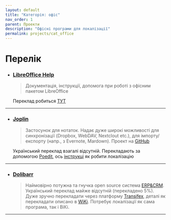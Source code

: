 ```yaml
---
layout: default
title: "Категорія: офіс"
nav_order: 1
parent: Проекти
description: "Офісні програми для локалізації"
permalink: projects/cat_office
---
```


# Перелік

- ### [LibreOffice Help](https://help.libreoffice.org)
  > Документація, інструкції, допомога при роботі з офісним пакетом LibreOffice

  Переклад робиться [ТУТ](https://translations.documentfoundation.org/uk/libo_help/)
 --- 
  
 
- ### [Joplin](https://joplinapp.org/)
  > Застосунок для нотаток. Надає дуже широкі можливості для синхронізації (Dropbox, WebDAV, Nextclout etc.), для імпорту/експорту (напр., з Evernote, Mardown). Проект на [GitHub](https://github.com/laurent22/joplin)
  
  Український переклад взагалі відсутній. Перекладають за допомогою [Poedit](https://poedit.net/), ось [інструкці](https://github.com/laurent22/joplin#localisation) як робити локалізацію
 ---
 
 - ### [Dolibarr](https://www.dolibarr.org/)
   > Наймовірно потужна та гнучка open source система [ERP&CRM](https://crmswitch.com/crm-value/understanding-crm-erp/).
   Український переклад майже відсутній (перекладено 5%). Дуже зручно перекладати через платформу [Transifex](https://www.transifex.com/), деталі як перекладати описано в [WiKi](https://wiki.dolibarr.org/index.php/Translator_documentation).
   Потребує локалізації як сама програма, так і ВіКі.
 ---
  
  
